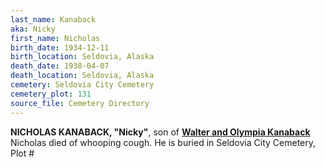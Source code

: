 ```yaml
---
last_name: Kanaback
aka: Nicky
first_name: Nicholas
birth_date: 1934-12-11
birth_location: Seldovia, Alaska
death_date: 1938-04-07
death_location: Seldovia, Alaska
cemetery: Seldovia City Cemetery
cemetery_plot: 131
source_file: Cemetery Directory
---
```


**NICHOLAS KANABACK, "Nicky"**, son of [**Walter and Olympia Kanaback**](./Kanaback_Walter_Sr.md) Nicholas died of whooping cough. He is buried in Seldovia City Cemetery,
Plot \#

